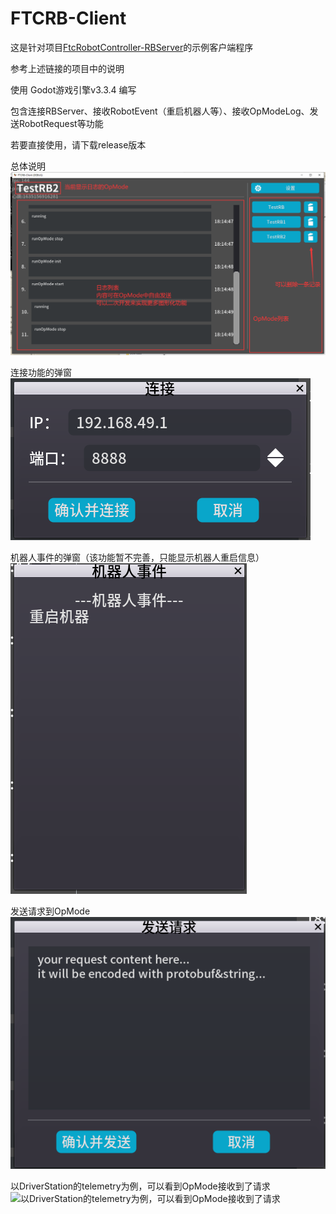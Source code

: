# FTCRB-Client
 
这是针对项目[FtcRobotController-RBServer](https://github.com/DeanNevan/FtcRobotController-RBServer)的示例客户端程序

参考上述链接的项目中的说明

使用 Godot游戏引擎v3.3.4 编写

包含连接RBServer、接收RobotEvent（重启机器人等）、接收OpModeLog、发送RobotRequest等功能

若要直接使用，请下载release版本

总体说明 
![总体说明](samples/intro1.png)

连接功能的弹窗 
![连接功能的弹窗](samples/intro2.png)

机器人事件的弹窗（该功能暂不完善，只能显示机器人重启信息） 
![机器人事件的弹窗（该功能暂不完善，只能显示机器人重启信息）](samples/intro3.png)

发送请求到OpMode 
![发送请求到OpMode](samples/intro4.png)

以DriverStation的telemetry为例，可以看到OpMode接收到了请求 
![以DriverStation的telemetry为例，可以看到OpMode接收到了请求](samples/intro5.png)
